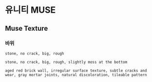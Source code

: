 # 유니티 MUSE

## Muse Texture

### 바위

```
stone, no crack, big, rough
```

```
stone, no crack, big, rough, slightly moss at the bottom
```

```
aged red brick wall, irregular surface texture, subtle cracks and wear, gray mortar joints, natural discoloration, tileable pattern
```

```
```

```
```